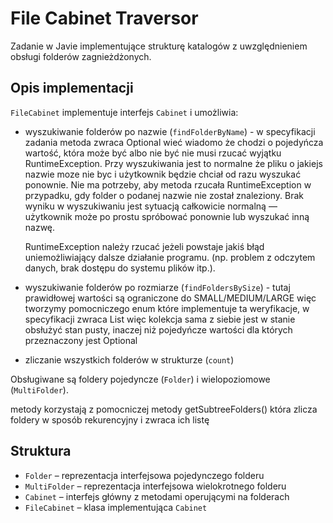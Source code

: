# File Cabinet Traversor
Zadanie w Javie implementujące strukturę katalogów z uwzględnieniem obsługi folderów zagnieżdżonych.

## Opis implementacji

`FileCabinet` implementuje interfejs `Cabinet` i umożliwia:  

- wyszukiwanie folderów po nazwie (`findFolderByName`)  - w specyfikacji zadania metoda zwraca Optional<Folder> wieć wiadomo że chodzi o pojedyńcza wartość, która może być albo nie być nie musi rzucać wyjątku RuntimeException. 
  Przy wyszukiwania jest to normalne że pliku o jakiejs nazwie moze nie byc i użytkownik będzie chciał od razu wyszukać ponownie.
  Nie ma potrzeby, aby metoda rzucała RuntimeException w przypadku, gdy folder o podanej nazwie nie został znaleziony.
  Brak wyniku w wyszukiwaniu jest sytuacją całkowicie normalną — użytkownik może po prostu spróbować ponownie lub wyszukać inną nazwę.

  RuntimeException należy rzucać jeżeli powstaje jakiś błąd uniemożliwiający dalsze działanie programu.  (np. problem z odczytem danych, brak dostępu do systemu plików itp.).

- wyszukiwanie folderów po rozmiarze (`findFoldersBySize`)  - tutaj prawidłowej wartości są ograniczone do SMALL/MEDIUM/LARGE więc tworzymy pomocniczego enum które implementuje ta weryfikacje, w specyfikacji zwraca List<Folder> więc kolekcja sama z siebie jest w stanie obsłużyć stan pusty, inaczej niż pojedyńcze wartości dla których przeznaczony jest Optional 
- zliczanie wszystkich folderów w strukturze (`count`)  

Obsługiwane są foldery pojedyncze (`Folder`) i wielopoziomowe (`MultiFolder`).

metody korzystają z pomocniczej metody getSubtreeFolders() która zlicza foldery w sposób rekurencyjny i zwraca ich listę

## Struktura

- `Folder` – reprezentacja interfejsowa pojedynczego folderu  
- `MultiFolder` – reprezentacja interfejsowa wielokrotnego folderu  
- `Cabinet` – interfejs główny z metodami operującymi na folderach  
- `FileCabinet` – klasa implementująca `Cabinet`  

